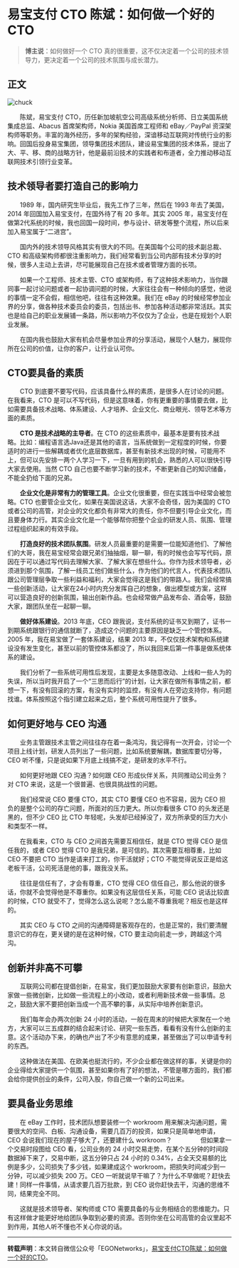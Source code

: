 # 易宝支付 CTO 陈斌：如何做一个好的 CTO

> **博主说**：如何做好一个 CTO 真的很重要，这不仅决定着一个公司的技术领导力，更决定着一个公司的技术氛围与成长潜力。

## 正文


![chuck](http://img.blog.csdn.net/20170622111029072)

　　陈斌，易宝支付 CTO，历任新加坡航空公司高级系统分析师、日立美国系统集成总监、Abacus 首席架构师，Nokia 美国首席工程师和 eBay／PayPal 资深架构师等职务。丰富的海外经历，多年的架构经验，深谙移动互联网对传统行业的影响。回国后投身易宝集团，领导集团技术团队，建设易宝集团的技术体系，提出了大、平、移、商的战略方针，他是最前沿技术的实践者和布道者，全力推动移动互联网技术引领行业变革。

技术领导者要打造自己的影响力
--------------

　　1989 年，国内研究生毕业后，我先工作了三年，然后在 1993 年去了美国，2014 年回国加入易宝支付，在国外待了有 20 多年。其实 2005 年，易宝支付在做第2代系统的时候，我也回国一段时间，参与设计、研发等整个流程，所以后来加入易宝属于“二进宫”。

　　国内外的技术领导风格其实有很大的不同。在美国每个公司的技术副总裁、CTO 和高级架构师都很注重影响力，我们经常看到当公司内部有技术分享的时候，很多人主动上去讲，尽可能展现自己在技术或者管理方面的长项。

　　如果一个工程师、技术主管、CTO 或架构师，有了这种技术影响力，当你跟同事一起讨论问题或者一起协调问题的时候，大家往往会有一种倾向的感觉，他说的事情一定不会假，相信他吧，往往有这种效果。我们在 eBay 的时候经常参加业界的分享，做各种技术委员会的委员，包括出书、参加各种活动都非常活跃。其实也是给自己的职业发展铺一条路，所以影响力不仅仅为了企业，也是在规划个人职业发展。

　　在国内我也鼓励大家有机会尽量参加业界的分享活动，展现个人魅力，展现你所在公司的价值，让你的客户，让行业认可你。

 

CTO要具备的素质
---------

　　CTO 到底要不要写代码，应该具备什么样的素质，是很多人在讨论的问题。在我看来，CTO 是可以不写代码，但是这意味着，你有更重要的事情要去做，比如需要具备技术战略、体系建设、人才培养、企业文化、商业眼光、领导艺术等方面的素质。

　　**CTO 是技术战略的主导者**。在 CTO 的这些素质中，最基本是要有技术战略。比如：编程语言选Java还是其他的语言，当系统做到一定程度的时候，你要适时的进行一些解耦或者优化底层数据库，甚至有新技术出现的时候，可能用不上，但可以先安排一两个人学习一下，一旦有用到的机会，熟悉的人可以很快引导大家去使用。当然 CTO 自己也要不断学习新的技术，不断更新自己的知识储备，不能全扔给下面的兄弟。

　　**企业文化是非常有力的管理工具**。企业文化很重要，但在实践当中经常会被忽略。CTO 也要管企业文化，如果在美国说这话，大家不会奇怪，因为美国的 CTO 或者公司的高管，对企业的文化都负有非常大的责任，你不但要引导企业文化，而且要身体力行。其实企业文化是一个能够帮你把整个企业的研发人员、氛围、管理过程组织起来的有效手段。

　　**打造良好的技术团队氛围**。研发人员最重要的是需要一位能知道他们、了解他们的大哥，我在易宝经常会跟兄弟们抽抽烟，聊一聊，有的时候也会写写代码，原因在于可以通过写代码去理解大家、了解大家在想些什么。你作为技术领导者，必须进到那个氛围，了解一线员工他们做些什么，作为他们的代言人，代表技术团队跟公司管理层争取一些利益和福利，大家会觉得这是我们的带路人。我们会经常搞一些创新活动，让大家在24小时内充分发挥自己的想象，做出模型或方案，这样可以营造良好的创新氛围，输出创新作品。也会经常做产品发布会、酒会等，鼓励大家，跟团队坐在一起聊一聊。

　　**做好体系建设**。2013 年底，CEO 跟我说，支付系统的证书又到期了，证书一到期系统跟银行的通信就断了，造成这个问题的主要原因是缺乏一个管控体系。2005 年，我在易宝做了一套体系建设，结果 2013 年，不仅仅技术架构和系统建设没有发生变化，甚至以前的管控体系都没了，所以我回来后第一件事是做系统体系的建设。

　　我们分析了一些系统可用性后发现，主要是太多随意改动、上线和一些人为的失误，所以当时我开启了一个“三思而后行”的计划，让大家在做所有事情之前，都想一下，有没有回滚的方案，有没有实时的监控，有没有人在旁边支持你，有问题找谁。体系按照这个指引建立起来之后，整个系统可用性提升了很多。

如何更好地与 CEO 沟通
-----------

　　业务主管跟技术主管之间往往存在着一条鸿沟，我记得有一次开会，讨论一个项目上线计划，研发人员列出了一些问题，比如系统要解耦，数据库要切分等，CEO 听不懂，只是说如果下月底上线搞不定，是研发的水平不行。

　　如何更好地跟 CEO 沟通？如何跟 CEO 形成伙伴关系，共同推动公司业务？对 CTO 来说，这是一个很普遍、也很具挑战性的问题。

　　我们经常说 CEO 要懂 CTO，其实 CTO 要懂 CEO 也不容易，因为 CEO 担负的是整个公司的存亡问题，所面对的压力更大。所以你看很多 CTO 的头发还是黑的，但不少 CEO 比 CTO 年轻呢，头发却已经掉没了，双方所承受的压力大小和类型不一样。

　　在我看来，CTO 与 CEO 之间首先需要互相信任，就是 CTO 觉得 CEO 是信任我的，或者 CEO 觉得 CTO 是我兄弟，是可信的。其次需要互相尊重，比如 CEO 不要把 CTO 当作是请来打工的，你干活就好；CTO 不能觉得说反正是给这老板干活，公司死活是他的事，跟我没关系。

　　往往是信任有了，才会有尊重，CTO 觉得 CEO 信任自己，那么他说的很多话，你就不会觉得他是不尊重你。如果没有这层信任关系，可能 CEO 说话比较直的时候，CTO 就受不了，觉得怎么这么说呢？怎么能不尊重我呢？相反也是这样的。

　　其实 CEO 与 CTO 之间的沟通障碍是客观存在的，也是正常的，我们要清醒意识它的存在，更关键的是在这种时候，CTO 要主动向前走一步，跨越这个鸿沟。

创新并非高不可攀
--------

　　互联网公司都在提倡创新，在易宝，我们更加鼓励大家要有创新意识，鼓励大家做一些微创新，比如做一些流程上的小改动，或者利用新技术做一些事情。总之，鼓励大家不要把创新当成一个高不攀的事，从实际中培养创新意识。

　　我们每年会办两次创新 24 小时的活动，一般在周末的时候把大家聚在一个地方，大家可以三五成群的结合起来讨论、研究一些东西，看看有没有什么创新的主意。这个活动办下来，的确也产出了不少有意思的成果，甚至做出了可以申请专利的东西。

　　这种做法在美国、在欧美也挺流行的，不少企业都在做这样的事，关键是你的企业得给大家提供一个氛围，甚至如果你有了好的想法，不管是哪方面的，我们都会给你提供创业的条件，公司入股，你自己做一个新的公司出来。

要具备业务思维
-------

　　在 eBay 工作时，技术团队想要装修一个 workroom 用来解决沟通问题，需要很大的空间、白板、沟通设备，需要几百万的投资，如果只是简单地申请，CEO 会说我们现在的屋子够大了，还要建什么 workroom？
　　
　　但如果拿一个交易时段图给 CEO 看，公司业务的 24 小时交易走势，在某个五分钟的时间段数据掉下来了，交易中断，这五分钟只占 24 小时的 0.34%，占全天交易额的比例是多少，公司损失了多少钱，如果建成这个 workroom，把损失时间减少到一分钟，可以减少损失 200 万。CEO 一听就说早干嘛了？为什么不早做呢？赶快去建！同样一件事情，从请求要几百万批款，到 CEO 说你赶快去干，沟通的思维不同，结果完全不同。

　　这就是技术领导者、架构师或 CTO 需要具备的与业务相结合的思维能力。只有这样做才能更好地给团队争取到必要的资源。否则你坐在公司高管的会议里起不到作用，其他人听不懂也不关心你说的话。


----------

**转载声明**：本文转自微信公众号「EGONetworks」，[易宝支付CTO陈斌：如何做一个好的CTO](http://mp.weixin.qq.com/s?__biz=MzA4NTU2MTg3MQ==&mid=2655160577&idx=1&sn=04b9dea51a1c31f261004949d92d2f1a&chksm=84602e61b317a777758d1bcc8ce0b2d5cc4028705fe366ad9b894aeb68091338252ebfe4f0ee&mpshare=1&scene=23&srcid=0614nlOlerWBPRZkaAjwiq3i#rd)。
